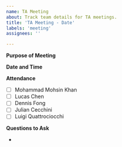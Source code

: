```yaml
---
name: TA Meeting
about: Track team details for TA meetings.
title: 'TA Meeting - Date'
labels: 'meeting'
assignees: ''

---
```


**Purpose of Meeting**

**Date and Time**

**Attendance**

- [ ] Mohammad Mohsin Khan
- [ ] Lucas Chen
- [ ] Dennis Fong
- [ ] Julian Cecchini
- [ ] Luigi Quattrociocchi

**Questions to Ask**

-